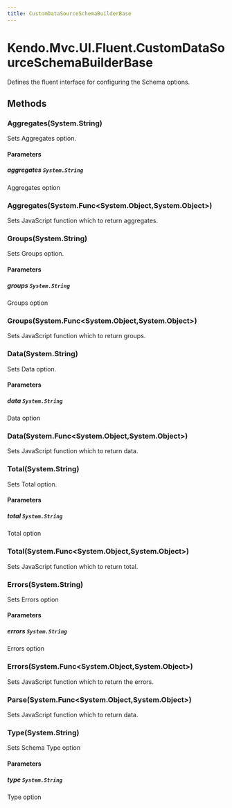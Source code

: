 ```yaml
---
title: CustomDataSourceSchemaBuilderBase
---
```


# Kendo.Mvc.UI.Fluent.CustomDataSourceSchemaBuilderBase
Defines the fluent interface for configuring the Schema options.




## Methods


### Aggregates(System.String)
Sets Aggregates option.


#### Parameters

##### aggregates `System.String`
Aggregates option





### Aggregates(System.Func\<System.Object,System.Object\>)
Sets JavaScript function which to return aggregates.





### Groups(System.String)
Sets Groups option.


#### Parameters

##### groups `System.String`
Groups option





### Groups(System.Func\<System.Object,System.Object\>)
Sets JavaScript function which to return groups.





### Data(System.String)
Sets Data option.


#### Parameters

##### data `System.String`
Data option





### Data(System.Func\<System.Object,System.Object\>)
Sets JavaScript function which to return data.





### Total(System.String)
Sets Total option.


#### Parameters

##### total `System.String`
Total option





### Total(System.Func\<System.Object,System.Object\>)
Sets JavaScript function which to return total.





### Errors(System.String)
Sets Errors option


#### Parameters

##### errors `System.String`
Errors option





### Errors(System.Func\<System.Object,System.Object\>)
Sets JavaScript function which to return the errors.





### Parse(System.Func\<System.Object,System.Object\>)
Sets JavaScript function which to return data.





### Type(System.String)
Sets Schema Type option


#### Parameters

##### type `System.String`
Type option






